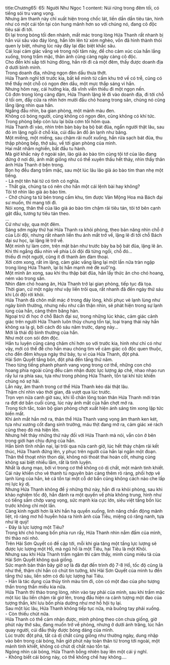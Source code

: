 title:Chương65: 65: Người Như Ngọc 1
content:
Núi rừng trong đêm tối, có tiếng sói tru vang vọng.<br>Nhưng âm thanh này chỉ xuất hiện trong chốc lát, liền dần dần tiêu tán, hình như có một cái tồn tại còn hung mãnh hơn so với chúng nó, đang cô độc tiêu sái đi tới.<br>Đi lại trong bóng tối đen nhánh, mất mác trong lòng Hứa Thanh rất nhanh bị hắn vùi sâu vào đáy lòng, hắn lớn lên từ xóm nghèo, vốn đã hình thành thói quen ly biệt, nhưng lúc này đây lại đặc biệt khắc sâu.<br>Cái loại cảm giác vắng vẻ trong nội tâm này, để cho cảm xúc của hắn lắng xuống, trong trầm mặc, thân ảnh cũng càng ngày càng cô độc.<br>Cho đến khi sắp tới hừng đông, hắn rời đi cả một đêm, thấy được doanh địa ở dưới bình minh.<br>Trong doanh địa, những ngọn đèn dầu thưa thớt.<br>Hứa Thanh nghĩ tới trước kia, bất kể mình từ cấm khu trở về có trễ, cũng có thể thấy một chỗ có ngọn đèn dầu, một mực thắp sáng vì hắn.<br>Nhưng hôm nay, cái hướng kia, đã vĩnh viễn thiếu đi một ngọn nến.<br>Cô đơn trong lòng càng đậm, Hứa Thanh lặng lẽ đi vào doanh địa, đi tới chỗ ở tối om, đẩy cửa ra nhìn hơn mười đầu chó hoang trong sân, chúng nó cũng lẳng lặng nhìn qua hắn.<br>Ngẩng đầu nhìn, ba gian phòng, một mảnh màu đen.<br>Không có bóng người, cũng không có ngọn đèn, cũng không có khí tức.<br>Trong phòng bếp còn lưu lại bữa cơm tối hôm qua.<br>Hứa Thanh đi vào, nhìn trên bàn bày ba bộ bát đũa, ngẩn người thật lâu, sau đó im lặng ngồi ở chỗ kia, cúi đầu ăn đồ ăn lạnh như băng.<br>Một miếng, một miếng, sau chậm rãi nuốt xuống, hắn rửa sạch bát đũa, thu thập phòng bếp, thở sâu, về tới gian phòng của mình.<br>Hai mắt nhắm nghiền, bắt đầu tu hành.<br>Mà giờ khắc này ở ngoài sân, lão giả áo bào tím cùng tôi tớ của lão đang đứng ở nơi đó, ánh mắt giống như có thể xuyên thấu hết thảy, nhìn thấy thân ảnh Hứa Thanh ở bên trong.<br>Bọn họ đều đang trầm mặc, sau một lúc lâu lão giả áo bào tím than nhẹ một tiếng.<br>- Là một tên hài tử có tình có nghĩa.<br>- Thất gia, chúng ta có nên cho hắn một cái lệnh bài hay không?<br>Tôi tớ nhìn lão giả áo bào tím.<br>- Chờ chúng ta từ bên trong cấm khu, tìm được Vân Mộng Hoa mà Bách đại sư muốn, thì mang tới đi.<br>Nói xong, thân thể của lão giả áo bào tím chậm rãi tiêu tán, tôi tớ bên cạnh gật đầu, tương tự tiêu tán theo.<br>...<br>Cứ như vậy, qua một đêm.<br>Sáng sớm ngày thứ hai Hứa Thanh ra khỏi phòng, theo bản năng nhìn chỗ ở của Lôi đội, nhưng rất nhanh liền thu ánh mắt trở về, lặng lẽ đi tới chỗ Bách đại sư học, lại lặng lẽ trở về.<br>Một mình tự làm cơm, trên mặt bàn như trước bày ba bộ bát đũa, lặng lẽ ăn.<br>Khi thì ngẩng đầu nhìn về phía Lôi đội đã từng ngồi, chỗ đó...<br>thiếu đi một người, cũng ít đi thanh âm đàm thoại.<br>Xới cơm xong, rất im lặng, cảm giác vắng lặng lại một lần nữa tràn ngập trong lòng Hứa Thanh, lại bị hắn mạnh mẽ đè xu0'ng.<br>Một mình ăn xong, sau khi thu thập bát đũa, hắn lấy thức ăn cho chó hoang, ném vào trong sân.<br>Nhìn đám chó hoang ăn, Hứa Thanh trở lại gian phòng, tiếp tục đả tọa.<br>Thời gian, cứ một ngày như vậy liền trôi qua, rất nhanh đã đến ngày thứ sáu khi Lôi đội rời khỏi.<br>Hứa Thanh đã chôn mất mác ở trong đáy lòng, khôi phục vẻ lạnh lùng như ngày bình thường, nhưng nếu như cẩn thận nhìn, sẽ phát hiện trong sự lạnh lùng của hắn, càng thêm băng hàn.<br>Ngoại trừ đi học ở chỗ Bách đại sư, trong những lúc khác, cảm giác cảnh giác trên người Hứa Thanh luôn thủy chung tồn tại, loại trạng thái này hắn không xa lạ gì, bởi cách đó sáu năm trước, dạng này...<br>Mới là thái độ bình thường của hắn.<br>Như một con sói đơn độc.<br>Hắn tu luyện cũng càng chăm chỉ hơn so với trước kia, hình như chỉ có như vậy, mới có thể để cho hắn mau chóng tìm về cảm giác cô độc quen thuộc, cho đến đêm khuya ngày thứ bảy, tu vi của Hứa Thanh, đột phá.<br>Hải Sơn Quyết tầng bốn, đột phá đến tầng thứ năm.<br>Theo từng tiếng phanh phanh vang vọng trong cơ thể, những con chó hoang phía ngoài cũng đều cảm nhận được lực lượng áp chế, nhao nhao run rẩy lui ra phía sau, tựa như trong phòng Hứa Thanh, tồn tại khí tức khiến chúng nó sợ hãi.<br>Lần này, âm thanh trong cơ thể Hứa Thanh kéo dài thật lâu.<br>Thậm chí nhìn vào thời gian, đã vượt qua lúc trước.<br>Trọn vẹn nửa canh giờ sau, khi lỗ chân lông toàn thân Hứa Thanh mới tràn ra đợt dơ bẩn cuối cùng, lúc này ánh mắt của hắn chợt mở ra.<br>Trong tích tắc, toàn bộ gian phòng chợt xuất hiện ánh sáng tím xong lập tức biến mất.<br>Khi ánh mắt hắn mở ra, thân thể Hứa Thanh vang vọng âm thanh ken két, tựa như xương cốt đang sinh trưởng, máu thịt đang mở ra, cảm giác xé rách cũng theo đó mà hiện lên.<br>Nhưng hết thảy những thứ này đối với Hứa Thanh mà nói, vẫn còn ở bên trong giới hạn chịu đựng của hắn.<br>Hắn bình tĩnh nhẫn nại, lại trôi qua nửa canh giờ, lúc hết thảy chậm rãi kết thúc, Hứa Thanh đứng lên, y phục trên người của hắn lại ngắn một đoạn.<br>Thân thể thoạt nhìn thon dài, không nói thoát thai hoán cốt, nhưng cũng không sai biệt nhiều lắm, rất là tinh luyện.<br>Nhất là dung mạo, bởi vì trong cơ thể không có dị chất, một mảnh tinh khiết.<br>Cái này khiến cho vẻ thanh tú nguyên bản càng thêm rõ ràng, phối hợp vẻ lạnh lùng của hắn, kẻ cả tồn tại một cỗ dơ bẩn cũng không cách nào che lấp mị lực kỳ dị.<br>Nhưng Hứa Thanh không để ý những thứ này, hắn đi ra khỏi phòng, sau khi khảo nghiệm tốc độ, hắn đánh ra một quyền về phía không trung, hình như có tiếng sấm chớp vang vọng, sức mạnh kia cực lớn, siêu việt tầng bốn lúc trước không chỉ một lần.<br>Càng kinh người hơn là khi hắn hạ quyền xuống, linh năng chấn động mãnh liệt, rõ ràng mơ hồ huyễn hóa ra hình ảnh của Tiêu, miệng có răng nanh, tựa như lệ quỷ!<br>- Đây là lực lượng một Tiêu?<br>Trong khi chó hoang bốn phía run rẩy, Hứa Thanh nhìn nắm đấm của mình, thì thào nói nhỏ.<br>Trên Hải Sơn Quyết có đề cập tới, mỗi khi gia tăng một tầng lực lượng sẽ được lực lượng một Hổ, mà ngũ hổ là một Tiêu, hai Tiêu là một Khôi.<br>Nhưng sau khi Hứa Thanh trầm ngâm thì cảm thấy, mình cùng miêu tả của Hải Sơn Quyết không quá giống.<br>Sức mạnh bản thân bây giờ sợ là đã đạt đến trình độ 7-8 Hổ, tốc độ cũng là như thế, thậm chí hắn có chút tin tưởng, khi Hải Sơn Quyết của mình tu đến tầng thứ sáu, liền sớm có đủ lực lượng hai Tiêu.<br>- Hẳn là tác dụng của thủy tinh màu tím đi, còn có một đao của pho tượng thần trong thần miếu kia nữa.<br>Hứa Thanh thì thào trong lòng, nhìn vào tay phải của mình, sau khi trầm mặc một lúc lâu liền chậm rãi giơ lên, trong đầu hiện ra cảnh tượng một đao của tượng thần, khí lưu bốn phía dường như mơ hồ hội tụ lại.<br>Sau một lúc lâu, Hứa Thanh không tiếp tục nữa, mà buông tay phải xuống.<br>- Còn thiếu chút nữa.<br>Hứa Thanh có thể cảm nhận được, mình phỏng theo còn chưa giống, giờ phút này thở sâu, đang muốn trở về phòng, nhưng ở dưới ánh trăng, lúc hắn quay người, cúi đầu thấy được bóng dáng của mình.<br>Lúc trước đột phá, tất cả dị chất cũng giống như thường ngày, dung nhập vào bên trong cái bóng, hắn giờ phút này toàn thân từ trong tới ngoài, một mảnh tinh khiết, không có chút dị chất nào tồn tại.<br>Ngóng nhìn cái bóng, Hứa Thanh bỗng nhiên bay lên một cái ý nghĩ.<br>- Không biết cái bóng này, có thể khống chế hay không....<br>